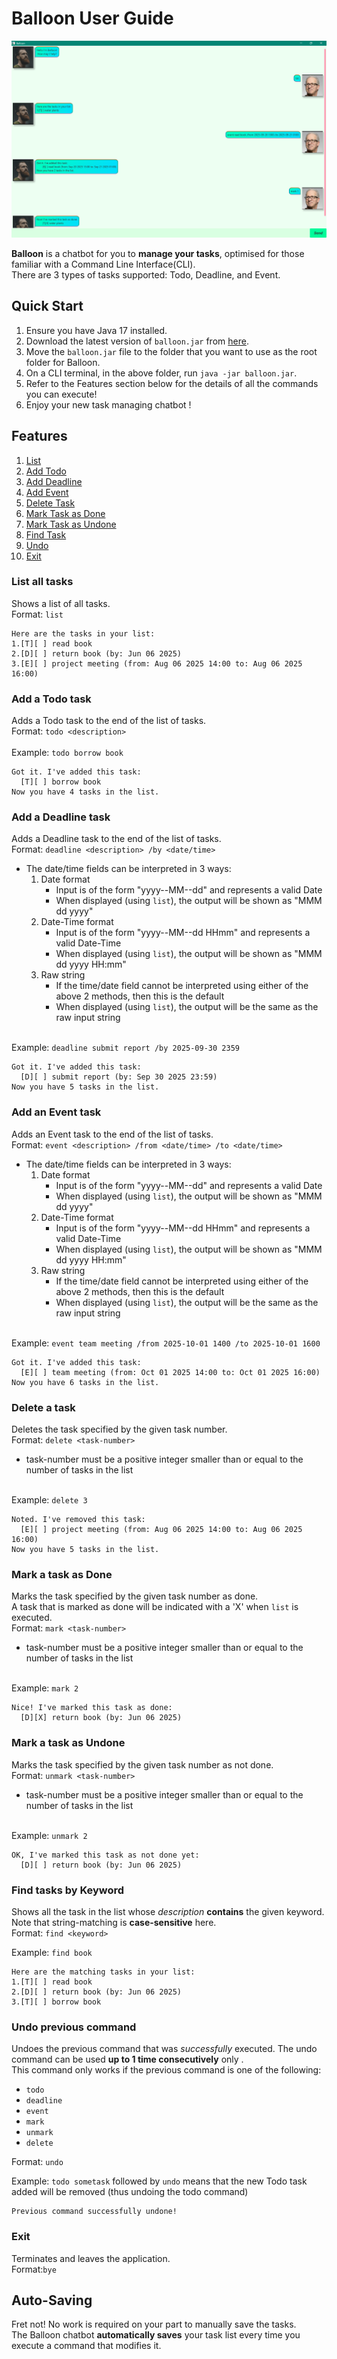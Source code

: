 # Balloon User Guide

![Image of the UI of the Balloon chatbot](./docs/Ui.png)

**Balloon** is a chatbot for you to **manage your tasks**, optimised for
those familiar with a Command Line Interface(CLI). \
There are 3 types of tasks supported: Todo, Deadline, and Event. 

## Quick Start
1. Ensure you have Java 17 installed. 
2. Download the latest version of `balloon.jar` from [here](https://github.com/Bleng-flash/ip/releases/tag/A-Release).
3. Move the `balloon.jar` file to the folder that you want to use as the root folder for Balloon.
4. On a CLI terminal, in the above folder, run `java -jar balloon.jar`.
5. Refer to the Features section below for the details of all the commands you can execute!
6. Enjoy your new task managing chatbot !

## Features
1. [List](#list-all-tasks)
2. [Add Todo](#add-a-todo-task)
3. [Add Deadline](#add-a-deadline-task)
4. [Add Event](#add-an-event-task)
4. [Delete Task](#delete-a-task)
5. [Mark Task as Done](#mark-a-task-as-done)
6. [Mark Task as Undone](#mark-a-task-as-undone)
7. [Find Task](#find-tasks-by-keyword)
8. [Undo](#undo-previous-command)
9. [Exit](#exit)


### List all tasks
Shows a list of all tasks.\
Format: `list`

```
Here are the tasks in your list:
1.[T][ ] read book
2.[D][ ] return book (by: Jun 06 2025)
3.[E][ ] project meeting (from: Aug 06 2025 14:00 to: Aug 06 2025 16:00)
```
### Add a Todo task
Adds a Todo task to the end of the list of tasks. \
Format: `todo <description>` \
\
Example: `todo borrow book`
```
Got it. I've added this task:
  [T][ ] borrow book
Now you have 4 tasks in the list.
```


### Add a Deadline task
Adds a Deadline task to the end of the list of tasks. \
Format: `deadline <description> /by <date/time>`
- The date/time fields can be interpreted in 3 ways:
    1. Date format
        - Input is of the form "yyyy--MM--dd" and represents a valid Date
        - When displayed (using `list`), the output will be shown as "MMM dd yyyy"
    2. Date-Time format
        - Input is of the form "yyyy--MM--dd HHmm" and represents a valid Date-Time
        - When displayed (using `list`), the output will be shown as "MMM dd yyyy HH:mm"
    3. Raw string
        - If the time/date field cannot be interpreted using either
          of the above 2 methods, then this is the default
        - When displayed (using `list`), the output will be the same as
          the raw input string

\
Example: `deadline submit report /by 2025-09-30 2359`
```
Got it. I've added this task:
  [D][ ] submit report (by: Sep 30 2025 23:59)
Now you have 5 tasks in the list.
```

### Add an Event task
Adds an Event task to the end of the list of tasks. \
Format: `event <description> /from <date/time> /to <date/time>`
- The date/time fields can be interpreted in 3 ways:
    1. Date format
        - Input is of the form "yyyy--MM--dd" and represents a valid Date
        - When displayed (using `list`), the output will be shown as "MMM dd yyyy"
    2. Date-Time format
        - Input is of the form "yyyy--MM--dd HHmm" and represents a valid Date-Time
        - When displayed (using `list`), the output will be shown as "MMM dd yyyy HH:mm"
    3. Raw string
        - If the time/date field cannot be interpreted using either
          of the above 2 methods, then this is the default
        - When displayed (using `list`), the output will be the same as
          the raw input string

\
Example: `event team meeting /from 2025-10-01 1400 /to 2025-10-01 1600`
```
Got it. I've added this task:
  [E][ ] team meeting (from: Oct 01 2025 14:00 to: Oct 01 2025 16:00)
Now you have 6 tasks in the list.
```

### Delete a task
Deletes the task specified by the given task number. \
Format: `delete <task-number>`
- task-number must be a positive integer smaller than or equal to the number of tasks in the list

\
Example: `delete 3`
```
Noted. I've removed this task:
  [E][ ] project meeting (from: Aug 06 2025 14:00 to: Aug 06 2025 16:00)
Now you have 5 tasks in the list.
```

### Mark a task as Done
Marks the task specified by the given task number as done. \
A task that is marked as done will be indicated with a 'X' when `list` is executed. \
Format: `mark <task-number>`
- task-number must be a positive integer smaller than or equal to the number of tasks in the list

\
Example: `mark 2`
```
Nice! I've marked this task as done:
  [D][X] return book (by: Jun 06 2025)
```

### Mark a task as Undone
Marks the task specified by the given task number as not done. \
Format: `unmark <task-number>`
- task-number must be a positive integer smaller than or equal to the number of tasks in the list

\
Example: `unmark 2`
```
OK, I've marked this task as not done yet:
  [D][ ] return book (by: Jun 06 2025)
```

### Find tasks by Keyword
Shows all the task in the list whose _description_ **contains** the given keyword. \
Note that string-matching is **case-sensitive** here. \
Format: `find <keyword>` 

Example: `find book`
```
Here are the matching tasks in your list:
1.[T][ ] read book
2.[D][ ] return book (by: Jun 06 2025)
3.[T][ ] borrow book
```

### Undo previous command
Undoes the previous command that was _successfully_ executed.
The undo command can be used **up to 1 time consecutively** only . \
This command only works if the previous command is one of the following:
- `todo`
- `deadline`
- `event`
- `mark`
- `unmark`
- `delete`

Format: `undo`

Example: `todo sometask` followed by `undo` means that the
new Todo task added will be removed (thus undoing the todo command)
```
Previous command successfully undone!
```

### Exit
Terminates and leaves the application. \
Format:`bye`

## Auto-Saving
Fret not! No work is required on your part to manually save the tasks. \
The Balloon chatbot **automatically saves** your task list every time you execute a command 
that modifies it. 
